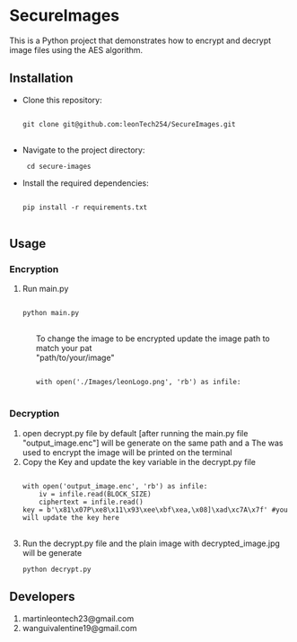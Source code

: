 # SecureImages

This is a Python project that demonstrates how to encrypt and decrypt image files using the AES algorithm.

## Installation

<ul>
<li>Clone this repository:
<pre>
<code>
git clone git@github.com:leonTech254/SecureImages.git
</code>
</pre>
</li>
<li>Navigate to the project directory:
<pre>
<code> cd secure-images</code>
</pre>

</li>
<li>Install the required dependencies: 
<pre>
<code>
pip install -r requirements.txt
</code>
</pre>
</li>

</ul>

## Usage

### Encryption

<ol>
<li>
Run main.py
<pre>
<code>
python main.py
</code>
</pre>
<ul>
To change the image to be encrypted update the image path to match your pat <br>
"path/to/your/image"
<pre>
<code>
with open('./Images/leonLogo.png', 'rb') as infile:
</code>
</pre>
</ul>
</li>
</ol>

### Decryption

<ol>
<li>
open decrypt.py  file by default [after running the main.py file "output_image.enc"] will be generate on the same path and a The was used to encrypt the image will be printed on the terminal
</li>
<li>Copy the Key and update the key variable in  the decrypt.py file
<pre>
<code>
with open('output_image.enc', 'rb') as infile:
    iv = infile.read(BLOCK_SIZE)
    ciphertext = infile.read()
key = b'\x81\x07P\xe8\x11\x93\xee\xbf\xea,\x08]\xad\xc7A\x7f' #you will update the key here
</code>
</pre>
</li>
<li>Run the decrypt.py file and the plain image with decrypted_image.jpg will be generate
<pre>
<code>python decrypt.py</code>
</pre>

</li>
</ol>

## Developers

<ol>
<li>martinleontech23@gmail.com</li>
<li> wanguivalentine19@gmail.com</li>
</ol>
